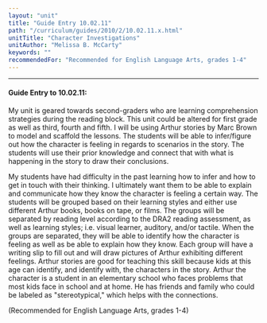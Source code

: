 ```yaml
---
layout: "unit"
title: "Guide Entry 10.02.11"
path: "/curriculum/guides/2010/2/10.02.11.x.html"
unitTitle: "Character Investigations"
unitAuthor: "Melissa B. McCarty"
keywords: ""
recommendedFor: "Recommended for English Language Arts, grades 1-4"
---
```

<body>
<hr/>
 <h4>
  Guide Entry to 10.02.11:
 </h4>
 <p>
  My unit is geared towards second-graders who are learning comprehension strategies during the reading block. This unit could be altered for first grade as well as third, fourth and fifth. I will be using Arthur stories by Marc Brown to model and scaffold the lessons. The students will be able to infer/figure out how the character is feeling in regards to scenarios in the story. The students will use their prior knowledge and connect that with what is happening in the story to draw their conclusions.
 </p>
<p>
  My students have had difficulty in the past learning how to infer and how to get in touch with their thinking. I ultimately want them to be able to explain and communicate how they know the character is feeling a certain way. The students will be grouped based on their learning styles and either use different Arthur books, books on tape, or films. The groups will be separated by reading level according to the DRA2 reading assessment, as well as learning styles; i.e. visual learner, auditory, and/or tactile. When the groups are separated, they will be able to identify how the character is feeling as well as be able to explain how they know. Each group will have a writing slip to fill out and will draw pictures of Arthur exhibiting different feelings. Arthur stories are good for teaching this skill because kids at this age can identify, and identify with, the characters in the story. Arthur the character is a student in an elementary school who faces problems that most kids face in school and at home. He has friends and family who could be labeled as "stereotypical," which helps with the connections.
 </p>
<p>
  (Recommended for English Language Arts, grades 1-4)
 </p>


</body>